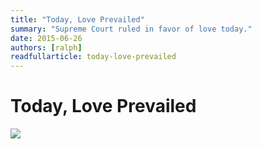 ```yaml
---
title: "Today, Love Prevailed"
summary: "Supreme Court ruled in favor of love today."
date: 2015-06-26
authors: [ralph]
readfullarticle: today-love-prevailed
---
```


# Today, Love Prevailed

<a href="http://time.com/3937244/supreme-court-gay-marriage-decision/" target="_blank"><img src="/assets/img/blog/love-prevails.png" class="center-element"></a>
